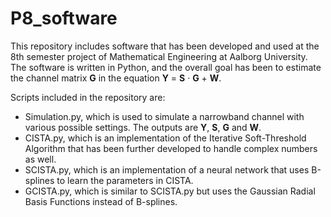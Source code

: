 # P8_software
This repository includes software that has been developed and used at the 8th semester project of Mathematical Engineering at Aalborg University. The software is written in Python, and the overall goal has been to estimate the channel matrix <strong>G</strong> in the equation <strong>Y</strong> = <strong>S</strong> &middot; <strong>G</strong> + <strong>W</strong>.

Scripts included in the repository are:
<ul>
  <li>Simulation.py, which is used to simulate a narrowband channel with various possible settings. The outputs are <strong>Y</strong>, <strong>S</strong>, <strong>G</strong> and <strong>W</strong>.</li>
  <li>CISTA.py, which is an implementation of the Iterative Soft-Threshold Algorithm that has been further developed to handle complex numbers as well.</li>
  <li>SCISTA.py, which is an implementation of a neural network that uses B-splines to learn the parameters in CISTA.</li>
  <li>GCISTA.py, which is similar to SCISTA.py but uses the Gaussian Radial Basis Functions instead of B-splines.
</ul>
